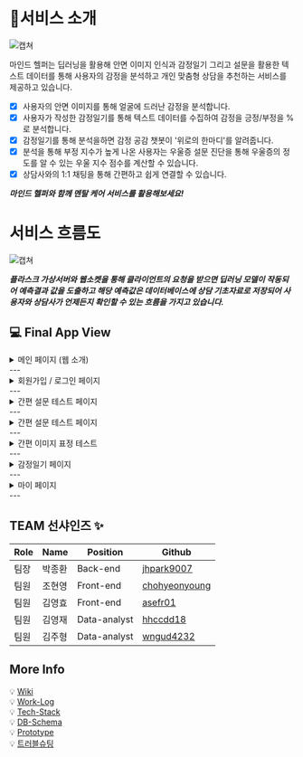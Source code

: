 # 📑서비스 소개
![캡쳐](https://cdn.discordapp.com/attachments/1098416296321892412/1121674754609393664/49d376f063b811cd.png)

마인드 헬퍼는 딥러닝을 활용해 안면 이미지 인식과 감정일기 그리고 설문을 활용한 텍스트 데이터를 통해 사용자의 감정을 분석하고 개인 맞춤형 상담을 추천하는 서비스를 제공하고 있습니다.
- [x] 사용자의 안면 이미지를 통해 얼굴에 드러난 감정을 분석합니다.
- [x] 사용자가 작성한 감정일기를 통해 텍스트 데이터를 수집하여 감정을 긍정/부정을 %로 분석합니다.
- [x] 감정일기를 통해 분석을하면 감정 공감 챗봇이 '위로의 한마디'를 알려줍니다.
- [x] 분석을 통해 부정 지수가 높게 나온 사용자는 우울증 설문 진단을 통해 우울증의 정도를 알 수 있는 우울 지수 점수를 계산할 수 있습니다.
- [x] 상담사와의 1:1 채팅을 통해 간편하고 쉽게 연결할 수 있습니다.

***마인드 헬퍼와 함께 멘탈 케어 서비스를 활용해보세요!***

# 서비스 흐름도
![캡쳐](https://cdn.discordapp.com/attachments/1098416296321892412/1121674754382893096/978fe3f4dee3025d.png)

***플라스크 가상서버와 웹소켓을 통해 클라이언트의 요청을 받으면 딥러닝 모델이 작동되어 예측결과 값을 도출하고 해당 예측값은 데이터베이스에 상담 기초자료로 저장되어 사용자와 상담사가 언제든지 확인할 수 있는 흐름을 가지고 있습니다.***

## 💻 Final App View
<details>
<summary>메인 페이지 (웹 소개)</summary>
<div markdown="1">
  <img src='https://cdn.discordapp.com/attachments/1098416296321892412/1121685730058580098/KakaoTalk_20230623_145638360.jpg'/>  
</div>
</details>
---
<details>
<summary>회원가입 / 로그인 페이지</summary>
<div markdown="1">
  <img src='https://cdn.discordapp.com/attachments/1098416296321892412/1121685729811120161/KakaoTalk_20230623_145328992.jpg'/>
  <img src='https://cdn.discordapp.com/attachments/1098416296321892412/1121685701361156107/KakaoTalk_20230623_145253863.jpg'/>
</div>
</details>
---
<details>
<summary>간편 설문 테스트 페이지</summary>
<div markdown="1">
  <img src='https://cdn.discordapp.com/attachments/1098416296321892412/1121685701600219166/KakaoTalk_20230623_151113254.jpg'/>
</div>
</details>
---
<details>
<summary>간편 설문 테스트 페이지</summary>
<div markdown="1">
  <img src='https://cdn.discordapp.com/attachments/1098416296321892412/1121685701600219166/KakaoTalk_20230623_151113254.jpg'/>
  <img src='https://cdn.discordapp.com/attachments/1098416296321892412/1121685702120325140/KakaoTalk_20230623_151139082.jpg'/>
</div>
</details>
---
<details>
<summary>간편 이미지 표정 테스트</summary>
<div markdown="1">
  <img src='https://cdn.discordapp.com/attachments/1098416296321892412/1121685702392942693/KakaoTalk_20230623_151209782.jpg'/>
  <img src='https://cdn.discordapp.com/attachments/1098416296321892412/1121685702673977434/KakaoTalk_20230623_151313618.jpg'/>
</div>
</details>
---
<details>
<summary>감정일기 페이지</summary>
<div markdown="1">
  <img src='https://cdn.discordapp.com/attachments/1098416296321892412/1121685729299410974/KakaoTalk_20230623_151517493.jpg'/>
  <img src='https://cdn.discordapp.com/attachments/1098416296321892412/1121685729525911593/KakaoTalk_20230623_151529726.jpg'/>
</div>
</details>
---
<details>
<summary>마이 페이지</summary>
<div markdown="1">
  <img src='https://cdn.discordapp.com/attachments/1098416296321892412/1121685701063348284/KakaoTalk_20230623_151602014.jpg'/>
</div>
</details>
---

## TEAM 선샤인즈 ✨
|Role|Name|Position|Github|
|----|----|--------|------|
|팀장|박종환|Back-end|[jhpark9007](https://github.com/Dzeko9)|
|팀원|조현영|Front-end|[chohyeonyoung](https://github.com/chohyeonyoung)|
|팀원|김영효|Front-end|[asefr01](https://github.com/asefr01)|
|팀원|김영재|Data-analyst|[hhccdd18](https://github.com/hhccdd18)|
|팀원|김주형|Data-analyst|[wngud4232](https://github.com/wngud4232)|

## More Info
💡 [Wiki](https://github.com/2021-SMHRD-KDT-BigData-17/MindHelpler/wiki) <br>
💡 [Work-Log](https://github.com/2021-SMHRD-KDT-BigData-17/MindHelpler/wiki/Worklog) <br>
💡 [Tech-Stack](https://github.com/2021-SMHRD-KDT-BigData-17/MindHelpler/wiki/Tech-Stack) <br>
💡 [DB-Schema](https://github.com/2021-SMHRD-KDT-BigData-17/MindHelpler/wiki/DB-Schema) <br>
💡 [Prototype](https://github.com/2021-SMHRD-KDT-BigData-17/MindHelpler/wiki/Prototype) <br>
💡 [트러블슈팅](https://github.com/2021-SMHRD-KDT-BigData-17/MindHelpler/wiki/%ED%8A%B8%EB%9F%AC%EB%B8%94-%EC%8A%88%ED%8C%85)
